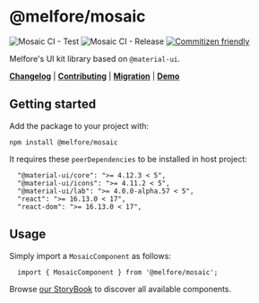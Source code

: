 # @melfore/mosaic

![Mosaic CI - Test](https://github.com/melfore/mosaic/workflows/Mosaic%20CI%20-%20Test/badge.svg) ![Mosaic CI - Release](https://github.com/melfore/mosaic/workflows/Mosaic%20CI%20-%20Release/badge.svg) [![Commitizen friendly](https://img.shields.io/badge/commitizen-friendly-brightgreen.svg)](http://commitizen.github.io/cz-cli/)

Melfore's UI kit library based on `@material-ui`.

 <a href="https://github.com/melfore/mosaic/blob/master/CHANGELOG.md" target="_blank">**Changelog**</a> | <a href="https://github.com/melfore/mosaic/blob/master/CONTRIBUTING.md" target="_blank">**Contributing**</a> | <a href="https://github.com/melfore/mosaic/blob/master/MIGRATION.md" target="_blank">**Migration**</a> | <a href="https://melfore.github.io/mosaic/latest/" target="_blank">**Demo**</a>

## Getting started

Add the package to your project with:

`npm install @melfore/mosaic`

It requires these `peerDependencies` to be installed in host project:

```
  "@material-ui/core": ">= 4.12.3 < 5",
  "@material-ui/icons": ">= 4.11.2 < 5",
  "@material-ui/lab": ">= 4.0.0-alpha.57 < 5",
  "react": ">= 16.13.0 < 17",
  "react-dom": ">= 16.13.0 < 17",
```

## Usage

Simply import a `MosaicComponent` as follows:

```
  import { MosaicComponent } from '@melfore/mosaic';
```

Browse <a href="https://melfore.github.io/mosaic/latest/" target="_blank">our StoryBook</a> to discover all available components.